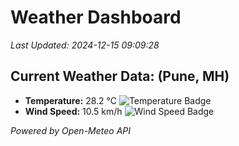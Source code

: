 
# Weather Dashboard

_Last Updated: 2024-12-15 09:09:28_

## Current Weather Data: (Pune, MH)
- **Temperature:** 28.2 °C ![Temperature Badge](https://img.shields.io/badge/Temperature-Medium%20Temp-green)
- **Wind Speed:** 10.5 km/h ![Wind Speed Badge](https://img.shields.io/badge/Wind%20Speed-Low%20Wind-blue)

*Powered by Open-Meteo API*

